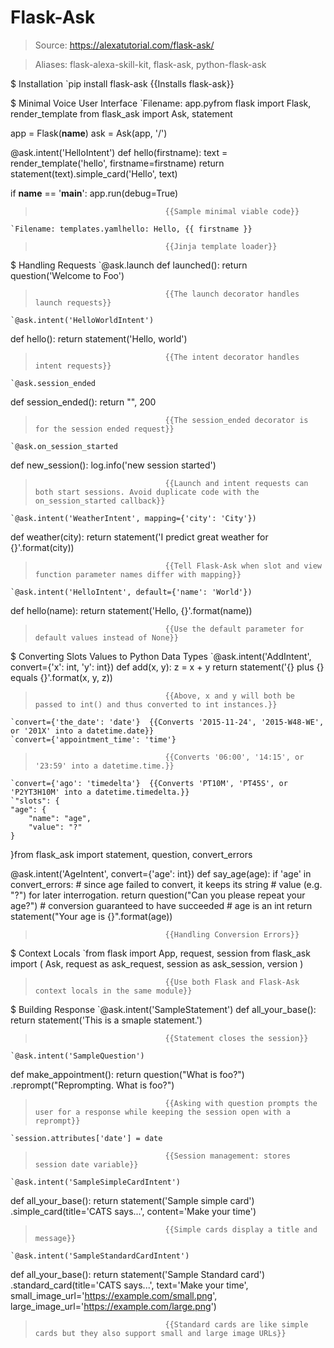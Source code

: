 # Flask-Ask

> Source: https://alexatutorial.com/flask-ask/

> Aliases: flask-alexa-skill-kit, flask-ask, python-flask-ask

$ Installation
    `pip install flask-ask         {{Installs flask-ask}} 

$ Minimal Voice User Interface
    `Filename: app.pyfrom flask import Flask, render_template
from flask_ask import Ask, statement

app = Flask(__name__)
ask = Ask(app, '/')

@ask.intent('HelloIntent')
def hello(firstname):
	text = render_template('hello', firstname=firstname)
	return statement(text).simple_card('Hello', text)

if __name__ == '__main__':
	app.run(debug=True)
>                                  {{Sample minimal viable code}} 
    `Filename: templates.yamlhello: Hello, {{ firstname }}
>                                  {{Jinja template loader}} 

$ Handling Requests
    `@ask.launch
def launched():
	return question('Welcome to Foo')
>                                  {{The launch decorator handles launch requests}} 
    `@ask.intent('HelloWorldIntent')
def hello():
	return statement('Hello, world')
>                                  {{The intent decorator handles intent requests}} 
    `@ask.session_ended
def session_ended():
	return "", 200
>                                  {{The session_ended decorator is for the session ended request}} 
    `@ask.on_session_started
def new_session():
	log.info('new session started')
>                                  {{Launch and intent requests can both start sessions. Avoid duplicate code with the on_session_started callback}} 
    `@ask.intent('WeatherIntent', mapping={'city': 'City'})
def weather(city):
	return statement('I predict great weather for {}'.format(city))
>                                  {{Tell Flask-Ask when slot and view function parameter names differ with mapping}} 
    `@ask.intent('HelloIntent', default={'name': 'World'})
def hello(name):
	return statement('Hello, {}'.format(name))
>                                  {{Use the default parameter for default values instead of None}} 

$ Converting Slots Values to Python Data Types
    `@ask.intent('AddIntent', convert={'x': int, 'y': int})
def add(x, y):
	z = x + y
	   return statement('{} plus {} equals {}'.format(x, y, z))
>                                  {{Above, x and y will both be passed to int() and thus converted to int instances.}} 
    `convert={'the_date': 'date'}  {{Converts '2015-11-24', '2015-W48-WE', or '201X' into a datetime.date}} 
    `convert={'appointment_time': 'time'}
>                                  {{Converts '06:00', '14:15', or '23:59' into a datetime.time.}} 
    `convert={'ago': 'timedelta'}  {{Converts 'PT10M', 'PT45S', or 'P2YT3H10M' into a datetime.timedelta.}} 
    `"slots": {
	"age": {
		"name": "age",
		"value": "?"
	}
}from flask_ask import statement, question, convert_errors

@ask.intent('AgeIntent', convert={'age': int})
def say_age(age):
	if 'age' in convert_errors:
		# since age failed to convert, it keeps its string
		# value (e.g. "?") for later interrogation.
		return question("Can you please repeat your age?")
	# conversion guaranteed to have succeeded
	# age is an int
	return statement("Your age is {}".format(age))
>                                  {{Handling Conversion Errors}} 

$ Context Locals
    `from flask import App, request, session
from flask_ask import (
	Ask,
	request as ask_request,
	session as ask_session,
	version
)
>                                  {{Use both Flask and Flask-Ask context locals in the same module}} 

$ Building Response
    `@ask.intent('SampleStatement')
def all_your_base():
	return statement('This is a smaple statement.')
>                                  {{Statement closes the session}} 
    `@ask.intent('SampleQuestion')
def make_appointment():
	return question("What is foo?") \
.reprompt("Reprompting. What is foo?")
>                                  {{Asking with question prompts the user for a response while keeping the session open with a reprompt}} 
    `session.attributes['date'] = date
>                                  {{Session management: stores session date variable}} 
    `@ask.intent('SampleSimpleCardIntent')
def all_your_base():
	return statement('Sample simple card') \
.simple_card(title='CATS says...', content='Make your time')
>                                  {{Simple cards display a title and message}} 
    `@ask.intent('SampleStandardCardIntent')
def all_your_base():
	return statement('Sample Standard card') \
.standard_card(title='CATS says...',
text='Make your time',
          small_image_url='https://example.com/small.png',
                      large_image_url='https://example.com/large.png')
>                                  {{Standard cards are like simple cards but they also support small and large image URLs}} 

